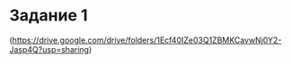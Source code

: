 # Задание 1

(https://drive.google.com/drive/folders/1Ecf40IZe03Q1ZBMKCavwNj0Y2-Jasp4Q?usp=sharing)
